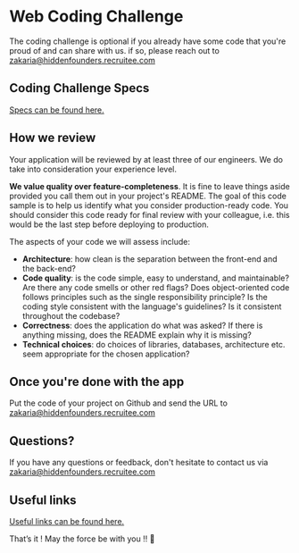 # Web Coding Challenge

The coding challenge is optional if you already have some code that you're proud of and can share with us. if so, please reach out to zakaria@hiddenfounders.recruitee.com

Coding Challenge Specs
----------------
[Specs can be found here.](coding-challenge.md)

How we review
----------------

Your application will be reviewed by at least three of our engineers. We do take into consideration your experience level.

**We value quality over feature-completeness**. It is fine to leave things aside provided you call them out in your project's README. The goal of this code sample is to help us identify what you consider production-ready code. You should consider this code ready for final review with your colleague, i.e. this would be the last step before deploying to production.

The aspects of your code we will assess include:

* **Architecture**: how clean is the separation between the front-end and the back-end?
* **Code quality**: is the code simple, easy to understand, and maintainable?  Are there any code smells or other red flags? Does object-oriented code follows principles such as the single responsibility principle? Is the coding style consistent with the language's guidelines? Is it consistent throughout the codebase?
* **Correctness**: does the application do what was asked? If there is anything missing, does the README explain why it is missing?
* **Technical choices**: do choices of libraries, databases, architecture etc. seem appropriate for the chosen application?

Once you're done with the app
---------------

Put the code of your project on Github and send the URL to zakaria@hiddenfounders.recruitee.com


Questions?
---------------

If you have any questions or feedback, don't hesitate to contact us via zakaria@hiddenfounders.recruitee.com

Useful links
---------------
[Useful links can be found here.](tips-and-tricks.md)

That’s it ! May the force be with you !! 🖖 
